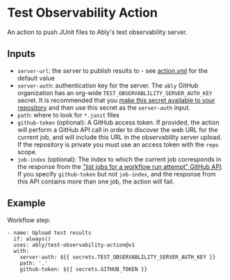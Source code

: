 # Test Observability Action

An action to push JUnit files to Ably's test observability server.

## Inputs

- `server-url`: the server to publish results to - see [action.yml](./action.yml) for the default value
- `server-auth`: authentication key for the server. The `ably` GitHub organization has an org-wide `TEST_OBSERVABLILITY_SERVER_AUTH_KEY` secret. It is recommended that you [make this secret available to your repository](https://docs.github.com/en/actions/using-workflows/sharing-workflows-secrets-and-runners-with-your-organization#sharing-secrets-within-an-organization) and then use this secret as the `server-auth` input.
- `path`: where to look for `*.junit` files
- `github-token` (optional): A GitHub access token. If provided, the action will perform a GitHub API call in order to discover the web URL for the current job, and will include this URL in the observability server upload. If the repository is private you must use an access token with the `repo` scope.
- `job-index` (optional): The index to which the current job corresponds in the response from the ["list jobs for a workflow run attempt" GitHub API](https://docs.github.com/en/rest/actions/workflow-jobs?apiVersion=2022-11-28#list-jobs-for-a-workflow-run-attempt). If you specify `github-token` but not `job-index`, and the response from this API contains more than one job, the action will fail.

## Example

Workflow step:

```
- name: Upload test results
  if: always()
  uses: ably/test-observability-action@v1
  with:
    server-auth: ${{ secrets.TEST_OBSERVABLILITY_SERVER_AUTH_KEY }}
    path: '.'
    github-token: ${{ secrets.GITHUB_TOKEN }}
```
